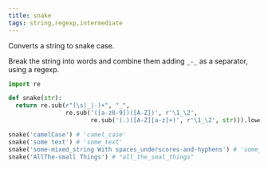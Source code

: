 ```yaml
---
title: snake
tags: string,regexp,intermediate
---
```


Converts a string to snake case.

Break the string into words and combine them adding `_-_` as a separator, using a regexp.

```py
import re

def snake(str):
  return re.sub(r"(\s|_|-)+", "_", 
                re.sub('([a-z0-9])([A-Z])', r'\1_\2', 
                       re.sub('(.)([A-Z][a-z]+)', r'\1_\2', str))).lower()
```

```py
snake('camelCase') # 'camel_case'
snake('some text') # 'some_text'
snake('some-mixed_string With spaces_underscores-and-hyphens') # 'some_mixed_string_with_spaces_underscores_and_hyphens'
snake('AllThe-small Things') # "all_the_smal_things"
```
